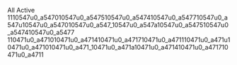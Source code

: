 All Active
1110547u0_a547010547u0_a547510547u0_a547410547u0_a547710547u0_a547u10547u0_a547010547u0_a547_10547u0_a547a10547u0_a547510547u0_a547410547u0_a5477
110471u0_a471010471u0_a471410471u0_a471710471u0_a471110471u0_a471u10471u0_a471010471u0_a471_10471u0_a471a10471u0_a471410471u0_a471710471u0_a4711
